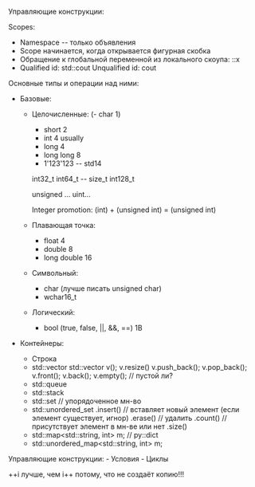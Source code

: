  Управляющие конструкции:

Scopes:
- Namespace -- только объявления
- Scope начинается, когда открывается фигурная скобка
- Обращение к глобальной переменной из локального скоупа: ::x
- Qualified id:     std::cout
  Unqualified id:   cout

Основные типы и операции над ними:
- Базовые:
    - Целочисленные:
       (- char      1)
        - short     2 
        - int       4 usually
        - long      4
        - long long 8
        - 1'123'123 -- std14

        int32_t
        int64_t -- size_t
        int128_t

        unsigned ...
        uint...

        Integer promotion:
            (int) + (unsigned int) = (unsigned int)

    - Плавающая точка:
        - float         4
        - double        8
        - long double   16 
    
    - Символьный:
        - char (лучше писать unsigned char)
        - wchar16_t 

    - Логический:
        - bool (true, false, ||, &&, ==) 1B

- Контейнеры:
    - Строка
    - std::vector
        std::vector<int> v(<num>);
        v.resize(<num>)
        v.push_back();
        v.pop_back();
        v.front();
        v.back();
        v.empty(); // пустой ли?
    - std::queue
    - std::stack
    - std::set // упорядоченное мн-во 
    - std::unordered_set<type>
        .insert() // вставляет новый элемент (если элемент существует, игнор)
        .erase() // удалить
        .count(<elem>) // присутствует элемент в мн-ве или нет
        .size()
    - std::map<std::string, int> m; // py::dict
    - std::unordered_map<std::string, int> m; 

Управляющие конструкции:
    - Условия
    - Циклы

++i лучше, чем i++ потому, что не создаёт копию!!!
    